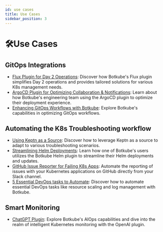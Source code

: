 ```yaml
---
id: use cases
title: Use Cases
sidebar_position: 3
---
```


# 🛠Use Cases

## GitOps Integrations

- [Flux Plugin for Day 2 Operations](https://botkube.io/blog/creating-the-botkube-flux-plugin-for-day-2-operations): Discover how Botkube's Flux plugin simplifies Day 2 operations and provides tailored solutions for various K8s management needs.
- [ArgoCD Plugin for Optimizing Collaboration & Notifications](https://botkube.io/blog/optimizing-collaboration-and-notifications-with-the-botkube-argocd-plugin): Learn about how Botkube's engineering team using the ArgoCD plugin to optimize their deployment experience.
- [Enhancing GitOps Workflows with Botkube](https://botkube.io/blog/enhancing-gitops-workflows-with-botkube): Explore Botkube's capabilities in optimizing GitOps workflows.

## Automating the K8s Troubleshooting workflow

- [Using Keptn as a Source](https://botkube.io/blog/implementing-your-own-botkube-plugin-a-real-life-use-case): Discover how to leverage Keptn as a source to adapt to various troubleshooting scenarios.
- [Streamlining Helm Deployments](https://botkube.io/case-studies/civo): Learn how one of Botkube's users utilizes the Botkube Helm plugin to streamline their Helm deployments and updates.
- [GitHub Issue Reporter for Failing K8s Apps](https://botkube.io/blog/build-a-github-issues-reporter-for-failing-kubernetes-apps-with-botkube-plugins): Automate the reporting of issues with your Kubernetes applications on GitHub directly from your Slack channel.
- [5 Essential DevOps tasks to Automate](https://botkube.io/blog/botkube-5-essential-devopstasks-to-automate): Discover how to automate essential DevOps tasks like resource scaling and log management with Botkube.

## Smart Monitoring

- [ChatGPT Plugin](https://botkube.io/blog/building-a-chatgpt-plugin-from-ideation-to-implementation): Explore Botkube's AIOps capabilities and dive into the realm of intelligent Kubernetes monitoring with the OpenAI plugin.
